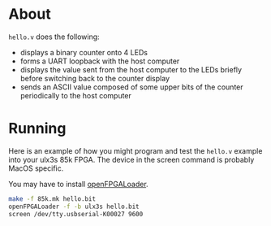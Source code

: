 # About

``hello.v`` does the following:
 - displays a binary counter onto 4 LEDs
 - forms a UART loopback with the host computer
 - displays the value sent from the host computer
   to the LEDs briefly before switching back to the counter display
 - sends an ASCII value composed of some upper bits of the
   counter periodically to the host computer

# Running
Here is an example of how you might program and test the
``hello.v`` example into your ulx3s 85k FPGA. The device in
the screen command is probably MacOS specific.

You may have to install 
[openFPGALoader](https://github.com/trabucayre/openFPGALoader).

```bash
make -f 85k.mk hello.bit
openFPGALoader -f -b ulx3s hello.bit
screen /dev/tty.usbserial-K00027 9600
```